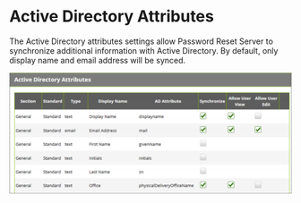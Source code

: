 [title]: # (Active Directory Attributes)
[tags]: # (attributes)
[priority]: # (1)
# Active Directory Attributes

The Active Directory attributes settings allow Password Reset Server to synchronize additional information with Active Directory. By default, only display name and email address will be synced.

   ![Active Directory Attributes](images/attributes.png)

